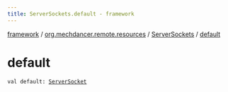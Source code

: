 ```yaml
---
title: ServerSockets.default - framework
---
```


[framework](../../index.html) / [org.mechdancer.remote.resources](../index.html) / [ServerSockets](index.html) / [default](./default.html)

# default

`val default: `[`ServerSocket`](https://docs.oracle.com/javase/6/docs/api/java/net/ServerSocket.html)